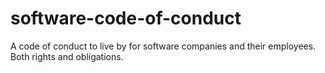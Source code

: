 # software-code-of-conduct
A code of conduct to live by for software companies and their employees. Both rights and obligations.
